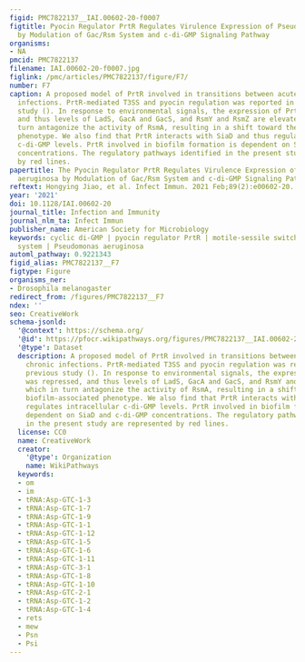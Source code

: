 ```yaml
---
figid: PMC7822137__IAI.00602-20-f0007
figtitle: Pyocin Regulator PrtR Regulates Virulence Expression of Pseudomonas aeruginosa
  by Modulation of Gac/Rsm System and c-di-GMP Signaling Pathway
organisms:
- NA
pmcid: PMC7822137
filename: IAI.00602-20-f0007.jpg
figlink: /pmc/articles/PMC7822137/figure/F7/
number: F7
caption: A proposed model of PrtR involved in transitions between acute and chronic
  infections. PrtR-mediated T3SS and pyocin regulation was reported in a previous
  study (). In response to environmental signals, the expression of PrtR was repressed,
  and thus levels of LadS, GacA and GacS, and RsmY and RsmZ are elevated, which in
  turn antagonize the activity of RsmA, resulting in a shift toward the biofilm-associated
  phenotype. We also find that PrtR interacts with SiaD and thus regulates intracellular
  c-di-GMP levels. PrtR involved in biofilm formation is dependent on SiaD and c-di-GMP
  concentrations. The regulatory pathways identified in the present study are represented
  by red lines.
papertitle: The Pyocin Regulator PrtR Regulates Virulence Expression of Pseudomonas
  aeruginosa by Modulation of Gac/Rsm System and c-di-GMP Signaling Pathway.
reftext: Hongying Jiao, et al. Infect Immun. 2021 Feb;89(2):e00602-20.
year: '2021'
doi: 10.1128/IAI.00602-20
journal_title: Infection and Immunity
journal_nlm_ta: Infect Immun
publisher_name: American Society for Microbiology
keywords: cyclic di-GMP | pyocin regulator PrtR | motile-sessile switch | Gac/Rsm
  system | Pseudomonas aeruginosa
automl_pathway: 0.9221343
figid_alias: PMC7822137__F7
figtype: Figure
organisms_ner:
- Drosophila melanogaster
redirect_from: /figures/PMC7822137__F7
ndex: ''
seo: CreativeWork
schema-jsonld:
  '@context': https://schema.org/
  '@id': https://pfocr.wikipathways.org/figures/PMC7822137__IAI.00602-20-f0007.html
  '@type': Dataset
  description: A proposed model of PrtR involved in transitions between acute and
    chronic infections. PrtR-mediated T3SS and pyocin regulation was reported in a
    previous study (). In response to environmental signals, the expression of PrtR
    was repressed, and thus levels of LadS, GacA and GacS, and RsmY and RsmZ are elevated,
    which in turn antagonize the activity of RsmA, resulting in a shift toward the
    biofilm-associated phenotype. We also find that PrtR interacts with SiaD and thus
    regulates intracellular c-di-GMP levels. PrtR involved in biofilm formation is
    dependent on SiaD and c-di-GMP concentrations. The regulatory pathways identified
    in the present study are represented by red lines.
  license: CC0
  name: CreativeWork
  creator:
    '@type': Organization
    name: WikiPathways
  keywords:
  - om
  - im
  - tRNA:Asp-GTC-1-3
  - tRNA:Asp-GTC-1-7
  - tRNA:Asp-GTC-1-9
  - tRNA:Asp-GTC-1-1
  - tRNA:Asp-GTC-1-12
  - tRNA:Asp-GTC-1-5
  - tRNA:Asp-GTC-1-6
  - tRNA:Asp-GTC-1-11
  - tRNA:Asp-GTC-3-1
  - tRNA:Asp-GTC-1-8
  - tRNA:Asp-GTC-1-10
  - tRNA:Asp-GTC-2-1
  - tRNA:Asp-GTC-1-2
  - tRNA:Asp-GTC-1-4
  - rets
  - mew
  - Psn
  - Psi
---
```

